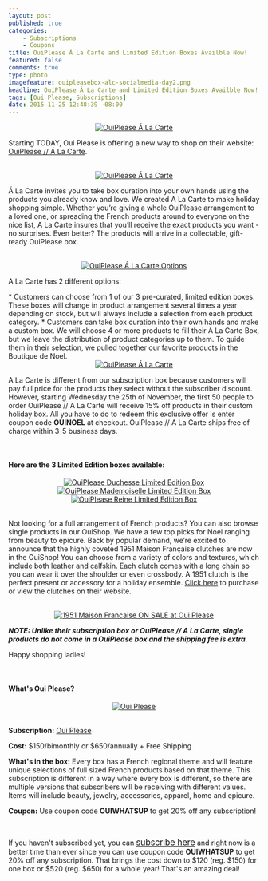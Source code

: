 ```yaml
---
layout: post
published: true
categories: 
    - Subscriptions
    - Coupons
title: OuiPlease Á La Carte and Limited Edition Boxes Availble Now!
featured: false
comments: true
type: photo
imagefeature: ouipleasebox-alc-socialmedia-day2.png
headline: OuiPlease Á La Carte and Limited Edition Boxes Availble Now!
tags: [Oui Please, Subscriptions]
date: 2015-11-25 12:48:39 -08:00
---
```


<center><a href="http://ouipleasebox.com" target="_blank">
<img src="/images/ouipleaseALClogo.jpg" border="0" style="border:none;max-width:100%;" alt="OuiPlease Á La Carte" />
</a></center>

<p>Starting TODAY, Oui Please is offering a new way to shop on their website: <a href="http://ouipleasebox.com/ouiplease-ouishop/" target="_blank">OuiPlease // Á La Carte</a>.</p> 

<br>

<center><a href="http://ouipleasebox.com" target="_blank">
<img src="/images/OuiPleaseALCslider2.jpg" border="0" style="border:none;max-width:100%;" alt="OuiPlease Á La Carte" />
</a></center>

<p>Á La Carte invites you to take box curation into your own hands using the products you already know and love. We created A La Carte to make holiday shopping simple. Whether you’re giving a whole OuiPlease arrangement to a loved one, or spreading the French products around to everyone on the nice list, A La Carte insures that you’ll receive the exact products you want - no surprises. Even better? The products will arrive in a collectable, gift-ready OuiPlease box.</p>

<br>

<center><a href="http://ouipleasebox.com" target="_blank">
<img src="/images/OuiPleaseALC-spoiler.png" border="0" style="border:none;max-width:100%;" alt="OuiPlease Á La Carte Options" />
</a></center>

<p>A La Carte has 2 different options:</p>
* Customers can choose from 1 of our 3 pre-curated, limited edition boxes. These boxes will change in product arrangement several times a year depending on stock, but will always include a selection from each product category.
* Customers can take box curation into their own hands and make a custom box. We will choose 4 or more products to fill their A La Carte Box, but we leave the distribution of product categories up to them. To guide them in their selection, we pulled together our favorite products in the Boutique de Noel.

<br>

<center><a href="http://ouipleasebox.com" target="_blank">
<img src="/images/OuiPleaseALC-spoiler2.png" border="0" style="border:none;max-width:100%;" alt="OuiPlease Á La Carte" />
</a></center>

<p>A La Carte is different from our subscription box because customers will pay full price for the products they select without the subscriber discount. However, starting Wednesday the 25th of November, the first 50 people to order OuiPlease // A La Carte will receive 15% off products in their custom holiday box. All you have to do to redeem this exclusive offer is enter coupon code <b>OUINOEL</b> at checkout. OuiPlease // A La Carte ships free of charge within 3-5 business days.</p> 

<br>

<H4>Here are the 3 Limited Edition boxes available:</H4>

<center><a href="http://ouipleasebox.com" target="_blank">
<img src="/images/ouipleaseboxALCDUCHESSE.jpg" border="0" style="border:none;max-width:100%;" alt="OuiPlease Duchesse Limited Edition Box" />
</a></center>

<center><a href="http://ouipleasebox.com" target="_blank">
<img src="/images/ouipleaseboxALCMADEMOISELLE.jpg" border="0" style="border:none;max-width:100%;" alt="OuiPlease Mademoiselle Limited Edition Box" />
</a></center>

<center><a href="http://ouipleasebox.com" target="_blank">
<img src="/images/ouipleaseboxALCREINE.jpg" border="0" style="border:none;max-width:100%;" alt="OuiPlease Reine Limited Edition Box" />
</a></center>

<br>

<p>Not looking for a full arrangement of French products? You can also browse single products in our OuiShop. We have a few top picks for Noel ranging from beauty to epicure. Back by popular demand, we’re excited to announce that the highly coveted 1951 Maison Française clutches are now in the OuiShop! You can choose from a variety of colors and textures, which include both leather and calfskin. Each clutch comes with a long chain so you can wear it over the shoulder or even crossbody. A 1951 clutch is the perfect present or accessory for a holiday ensemble. <a href="http://ouipleasebox.com/product-category/oui-boutique/accessories/" target="_blank">Click here</a> to purchase or view the clutches on their website.</p>

<br>

<center><a href="http://ouipleasebox.com" target="_blank">
<img src="/images/ouipleaseboxALCslider1951.jpg" border="0" style="border:none;max-width:100%;" alt="1951 Maison Francaise ON SALE at Oui Please" />
</a></center>

<p><b><i>NOTE: Unlike their subscription box or OuiPlease // A La Carte, single products do not come in a OuiPlease box and the shipping fee is extra.</i></b></p>

<p></p>

<p>Happy shopping ladies!</p>

<br>

<H4>What's Oui Please?</H4>

<center><a href="http://ouipleasebox.com" target="_blank">
<img src="/images/OuiPleaseLogo.jpg" border="0" style="border:none;max-width:100%;" alt="Oui Please" />
</a></center>
<br>

<p><b>Subscription:</b> <a href="http://ouipleasebox.com" target="_blank">Oui Please</a></p>
<p><b>Cost:</b> $150/bimonthly or $650/annually + Free Shipping</p>
<p><b>What's in the box:</b> Every box has a French regional theme and will feature unique selections of full sized French products based on that theme. This subscription is different in a way where every box is different, so there are multiple versions that subscribers will be receiving with different values. Items will include beauty, jewelry, accessories, apparel, home and epicure.</p>
<p><b>Coupon:</b> Use coupon code <b>OUIWHATSUP</b> to get 20% off any subscription!</p>
<br>

<p>If you haven't subscribed yet, you can <a href="http://ouipleasebox.com" target="_blank"><big>subscribe here</big></a> and right now is a better time than ever since you can use coupon code <b>OUIWHATSUP</b> to get 20% off any subscription. That brings the cost down to $120 (reg. $150) for one box or $520 (reg. $650) for a whole year! That's an amazing deal!</p>
